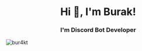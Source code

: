 <h1 align="center">Hi 👋, I'm Burak!</h1>
<h3 align="center">I'm Discord Bot Developer</h3>

<p align="left">
</p>

<p><img align="center" src="https://github-readme-stats.vercel.app/api/top-langs?username=bur4kt&show_icons=true&locale=en&layout=compact" alt="bur4kt" /></p>

